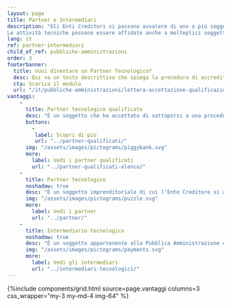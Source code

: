 ```yaml
---
layout: page
title: Partner e Intermediari
description: "Gli Enti Creditori si possono avvalere di uno o più soggetti terzi che, in nome e per conto dello stesso soggetto aderente, si occuperanno di gestire applicativamente il dialogo tecnico con la piattaforma pagoPA. 
Le attività tecniche possono essere affidate anche a molteplici soggetti, che si distinguono in Partner o Intermediario tecnologico."
lang: it
ref: partner-intermediari
child_of_ref: pubbliche-amministrazioni
order: 3
footerbanner:
  title: Vuoi diventare un Partner Tecnologico?
  desc: Qui va un testo descrittivo che spiega la procedura di accreditamento e certificazione da parte di PagoPA Sp.A.
  cta: Scarica il modulo
  url: "/it/pubbliche-amministrazioni/lettera-accettazione-qualificazione.rtf"
vantaggi:
    -
      title: Partner tecnologico qualificato
      desc: "È un soggetto che ha accettato di sottoporsi a una procedura di qualificazione e di sottoscrivere un accordo di servizio con PagoPA S.p.A."
      buttons:
        -
         label: Scopri di più
         url: "../partner-qualificati/"
      img: "/assets/images/pictograms/piggybank.svg"
      more:
        label: Vedi i partner qualificati 
        url: "../partner-qualificati-elenco/"
    -
      title: Partner tecnologico
      noshadow: true
      desc: "È un soggetto imprenditoriale di cui l’Ente Creditore si avvale in via strumentale per l’esecuzione delle attività tecniche relative alla fornitura dei servizi IT, non necessariamente caratterizzabili, per l’interfacciamento con la piattaforma pagoPA."
      img: "/assets/images/pictograms/puzzle.svg"
      more:
        label: Vedi i partner 
        url: "../partner/"
    -
      title: Intermediario tecnologico
      noshadow: true
      desc: "È un soggetto appartenente alla Pubblica Amministrazione che offre ad altri soggetti aderenti, PSP e/o Enti Creditori, un servizio tecnologico per il collegamento e per lo scambio dei flussi con la piattaforma pagoPA, nel pieno rispetto delle Linee Guida."
      img: "/assets/images/pictograms/payments.svg"
      more:
        label: Vedi gli intermediari 
        url: "../intermediari-tecnologici/"
---
```



{%include components/grid.html 
          source=page.vantaggi
          columns=3
          css_wrapper="my-3 my-md-4 img-64"
          %}
